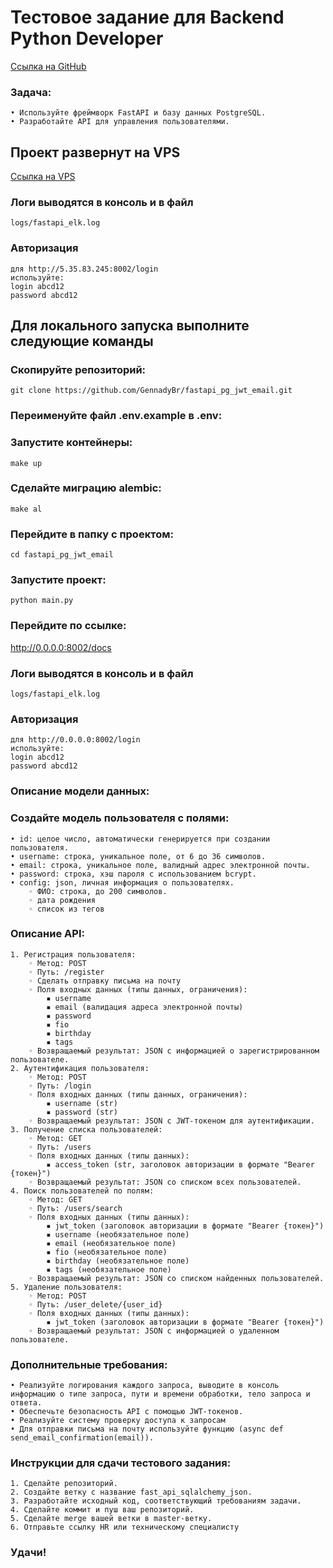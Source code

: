 # Тестовое задание для Backend Python Developer

[Ссылка на GitHub](https://github.com/GennadyBr/fastapi_pg_jwt_email)

### Задача:
    • Используйте фреймворк FastAPI и базу данных PostgreSQL. 
    • Разработайте API для управления пользователями. 


## Проект развернут на VPS
[Ссылка на VPS](http://5.35.83.245:8002/docs)

### Логи выводятся в консоль и в файл
    logs/fastapi_elk.log

### Авторизация
    для http://5.35.83.245:8002/login
    используйте:
    login abcd12
    password abcd12

## Для локального запуска выполните следующие команды

### Скопируйте репозиторий:
    git clone https://github.com/GennadyBr/fastapi_pg_jwt_email.git

### Переименуйте файл .env.example в .env:

### Запустите контейнеры:
    make up

### Сделайте миграцию alembic:
    make al

### Перейдите в папку с проектом:
    cd fastapi_pg_jwt_email

### Запустите проект:
    python main.py

### Перейдите по ссылке:
http://0.0.0.0:8002/docs

### Логи выводятся в консоль и в файл
    logs/fastapi_elk.log

### Авторизация
    для http://0.0.0.0:8002/login
    используйте:
    login abcd12
    password abcd12



### Описание модели данных: 
### Создайте модель пользователя с полями: 
    • id: целое число, автоматически генерируется при создании пользователя. 
    • username: строка, уникальное поле, от 6 до 36 символов. 
    • email: строка, уникальное поле, валидный адрес электронной почты. 
    • password: строка, хэш пароля с использованием bcrypt. 
    • config: json, личная информация о пользователях. 
        ◦ ФИО: строка, до 200 символов. 
        ◦ дата рождения 
        ◦ список из тегов 
### Описание API: 
    1. Регистрация пользователя: 
        ◦ Метод: POST 
        ◦ Путь: /register 
        ◦ Сделать отправку письма на почту 
        ◦ Поля входных данных (типы данных, ограничения):  
            ▪ username 
            ▪ email (валидация адреса электронной почты) 
            ▪ password  
            ▪ fio 
            ▪ birthday 
            ▪ tags 
        ◦ Возвращаемый результат: JSON с информацией о зарегистрированном пользователе. 
    2. Аутентификация пользователя: 
        ◦ Метод: POST 
        ◦ Путь: /login 
        ◦ Поля входных данных (типы данных, ограничения):  
            ▪ username (str) 
            ▪ password (str) 
        ◦ Возвращаемый результат: JSON с JWT-токеном для аутентификации. 
    3. Получение списка пользователей: 
        ◦ Метод: GET 
        ◦ Путь: /users 
        ◦ Поля входных данных (типы данных):  
            ▪ access_token (str, заголовок авторизации в формате "Bearer {токен}") 
        ◦ Возвращаемый результат: JSON со списком всех пользователей. 
    4. Поиск пользователей по полям: 
        ◦ Метод: GET 
        ◦ Путь: /users/search 
        ◦ Поля входных данных (типы данных):  
            ▪ jwt_token (заголовок авторизации в формате "Bearer {токен}") 
            ▪ username (необязательное поле) 
            ▪ email (необязательное поле) 
            ▪ fio (необязательное поле) 
            ▪ birthday (необязательное поле) 
            ▪ tags (необязательное поле) 
        ◦ Возвращаемый результат: JSON со списком найденных пользователей. 
    5. Удаление пользователя: 
        ◦ Метод: POST 
        ◦ Путь: /user_delete/{user_id} 
        ◦ Поля входных данных (типы данных):  
            ▪ jwt_token (заголовок авторизации в формате "Bearer {токен}") 
        ◦ Возвращаемый результат: JSON с информацией о удаленном пользователе. 
### Дополнительные требования: 
    • Реализуйте логирования каждого запроса, выводите в консоль информацию о типе запроса, пути и времени обработки, тело запроса и ответа.
    • Обеспечьте безопасность API с помощью JWT-токенов. 
    • Реализуйте систему проверку доступа к запросам 
    • Для отправки письма на почту используйте функцию (async def send_email_confirmation(email)). 
### Инструкции для сдачи тестового задания: 
    1. Сделайте репозиторий. 
    2. Создайте ветку с название fast_api_sqlalchemy_json. 
    3. Разработайте исходный код, соответствующий требованиям задачи. 
    4. Сделайте коммит и пуш ваш репозиторий. 
    5. Сделайте merge вашей ветки в master-ветку. 
    6. Отправьте ссылку HR или техническому специалисту  

### Удачи! 
  